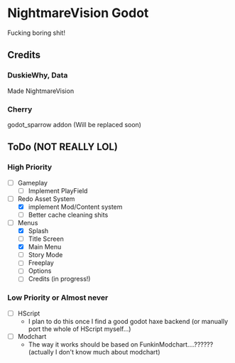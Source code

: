 # NightmareVision Godot
Fucking boring shit!

## Credits
### DuskieWhy, Data
Made NightmareVision
### Cherry
godot_sparrow addon (Will be replaced soon)

## ToDo (NOT REALLY LOL)
### High Priority
- [ ] Gameplay
    - [ ] Implement PlayField
- [ ] Redo Asset System
    - [x] implement Mod/Content system
    - [ ] Better cache cleaning shits
- [ ] Menus
    - [x] Splash
    - [ ] Title Screen
    - [x] Main Menu
    - [ ] Story Mode
    - [ ] Freeplay
    - [ ] Options
    - [ ] Credits (in progress!)
### Low Priority or Almost never
- [ ] HScript
    - I plan to do this once I find a good godot haxe backend (or manually port the whole of HScript myself...)
- [ ] Modchart
    - The way it works should be based on FunkinModchart....??????
    (actually I don't know much about modchart)